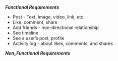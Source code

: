 **_Functional Requirements_**

- Post - Text, image, video, link, etc
- Like, comment, share
- Add friends - non-directional relationship
- See timeline
- See a user’s post, profile
- Activity log - about likes, comments, and shares

**_Non_Functional Requirements_**

